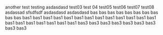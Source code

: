 another test
testing
asdasdasd
test03
test 04
test05
test06
test07
test08
asdassad
sfsdfsdf
asdasdasd
asdasdasd
bas
bas
bas
bas
bas
bas
bas
bas
bas
bas
bas1
bas1
bas1
bas1
bas1
bas1
bas1
bas1
bas1
bas1
bas1
bas1
bas1
bas1
bas1
bas1
bas1
bas1
bas1
bas1
bas3
bas3
bas3
bas3
bas3
bas3
bas3
bas3
bas3
